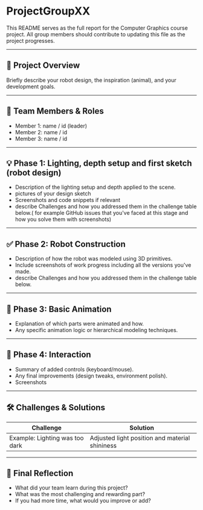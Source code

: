 # ProjectGroupXX

This README serves as the full report for the Computer Graphics course project. All group members should contribute to updating this file as the project progresses.

---

## 📘 Project Overview

Briefly describe your robot design, the inspiration (animal), and your development goals.

---

## 👥 Team Members & Roles

- Member 1: name / id (leader)
- Member 2: name / id
- Member 3: name / id

---
## 💡 Phase 1: Lighting, depth setup and first sketch (robot design)

- Description of the lighting setup and depth applied to the scene.
- pictures of your design sketch 
- Screenshots and code snippets if relevant
- describe Challenges and how you addressed them in the challenge table below.( for example GitHub issues that you've faced at this stage and how you solve them with screenshots)


---

## ✅ Phase 2: Robot Construction

- Description of how the robot was modeled using 3D primitives.
- Include screenshots of work progress including all the versions you've made.
- describe Challenges and how you addressed them in the challenge table below.

---

## 🦿 Phase 3: Basic Animation

- Explanation of which parts were animated and how.
- Any specific animation logic or hierarchical modeling techniques.

---

## 🧩 Phase 4: Interaction

- Summary of added controls (keyboard/mouse).
- Any final improvements (design tweaks, environment polish).
- Screenshots 

---

## 🛠️ Challenges & Solutions

| Challenge | Solution |
|----------|----------|
| Example: Lighting was too dark | Adjusted light position and material shininess |

---


## 💬 Final Reflection

- What did your team learn during this project?
- What was the most challenging and rewarding part?
- If you had more time, what would you improve or add?
